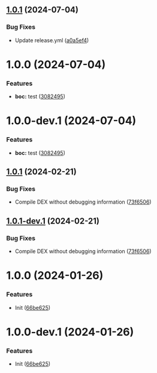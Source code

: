 ## [1.0.1](https://github.com/pufferffish/revanced-patches-repo/compare/v1.0.0...v1.0.1) (2024-07-04)


### Bug Fixes

* Update release.yml ([a0a5ef4](https://github.com/pufferffish/revanced-patches-repo/commit/a0a5ef4ec9c4651b2740c9e33d0c1797d51d6ddd))

# 1.0.0 (2024-07-04)


### Features

* **boc:** test ([3082495](https://github.com/pufferffish/revanced-patches-repo/commit/308249567b4f206de3ce7f263f4b91e783dcedbd))

# 1.0.0-dev.1 (2024-07-04)


### Features

* **boc:** test ([3082495](https://github.com/pufferffish/revanced-patches-repo/commit/308249567b4f206de3ce7f263f4b91e783dcedbd))

## [1.0.1](https://github.com/ReVanced/revanced-patches-template/compare/v1.0.0...v1.0.1) (2024-02-21)


### Bug Fixes

* Compile DEX without debugging information ([73f6506](https://github.com/ReVanced/revanced-patches-template/commit/73f6506bccc01e5622a6e19bedcf6d54d3f701c7))

## [1.0.1-dev.1](https://github.com/ReVanced/revanced-patches-template/compare/v1.0.0...v1.0.1-dev.1) (2024-02-21)


### Bug Fixes

* Compile DEX without debugging information ([73f6506](https://github.com/ReVanced/revanced-patches-template/commit/73f6506bccc01e5622a6e19bedcf6d54d3f701c7))

# 1.0.0 (2024-01-26)


### Features

* Init ([66be625](https://github.com/ReVanced/revanced-patches-template/commit/66be625f25ee2d678dac62a5bf4daa631284f8f6))

# 1.0.0-dev.1 (2024-01-26)


### Features

* Init ([66be625](https://github.com/ReVanced/revanced-patches-template/commit/66be625f25ee2d678dac62a5bf4daa631284f8f6))
